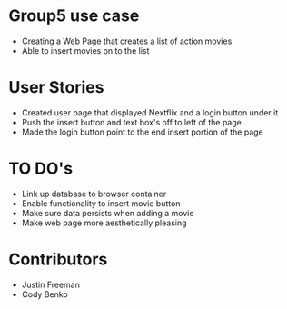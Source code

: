 # Group5 use case
- Creating a Web Page that creates a list of action movies
- Able to insert movies on to the list

# User Stories
- Created user page that displayed Nextflix and a login button under it
- Push the insert button and text box's off to left of the page
- Made the login button point to the end insert portion of the page

# TO DO's
- Link up database to browser container
- Enable functionality to insert movie button
- Make sure data persists when adding a movie
- Make web page more aesthetically pleasing 

# Contributors
- Justin Freeman
- Cody Benko